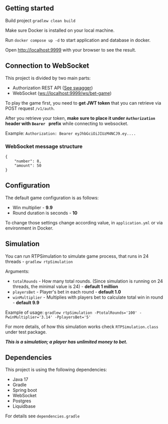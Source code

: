 ## Getting started

Build project `gradlew clean build`

Make sure Docker is installed on your local machine.

Run `docker compose up -d` to start application and database in docker.

Open [http://localhost:9999](http://localhost:9999) with your browser to see the result.

## Connection to WebSocket

This project is divided by two main parts:

* Authorization REST API ([See swagger](http://localhost:9999/swagger-ui/index.html#/))
* WebSocket ([ws://localhost:9999/ws/bet-game](ws://localhost:9999/ws/bet-game))

To play the game first, you need to **get JWT token** that you can retrieve via POST request `/v1/auth`.

After you retrieve your token, **make sure to place it under `Authorization`
header with `Bearer ` prefix** while connecting to websocket.

Example: `Authorization: Bearer eyJhbGciOiJIUzM4NCJ9.ey....`

### WebSocket message structure

```aiignore
{
    "number": 8,
    "amount": 50
}
```

## Configuration

The default game configuration is as follows:

* Win multiplier - **9.9**
* Round duration is seconds - **10**

To change those settings change according value, in `application.yml` or via environment in Docker.

## Simulation

You can run RTPSimulation to simulate game process, that runs in 24 threads - `gradlew rtpSimulation`

Arguments:
* `totalRounds` - How many total rounds. (Since simulation is running on 24 threads, the minimal value is 24) - **default 1 million**
* `playersBet` - Player's bet in each round - **default 1.0**
* `winMultiplier` - Multiplies with players bet to calculate total win in round - **default 9.9**

Example of usage: `gradlew rtpSimulation -PtotalRounds='100' -PwinMultiplier='3.14' -PplayersBet='5'`

For more details, of how this simulation works check `RTPSimulation.class` under test package.

**_This is a simulation; a player has unlimited money to bet._**
## Dependencies

This project is using the following dependencies:

* Java 17
* Gradle
* Spring boot
* WebSocket
* Postgres
* Liquidbase

For details see `dependencies.gradle`
